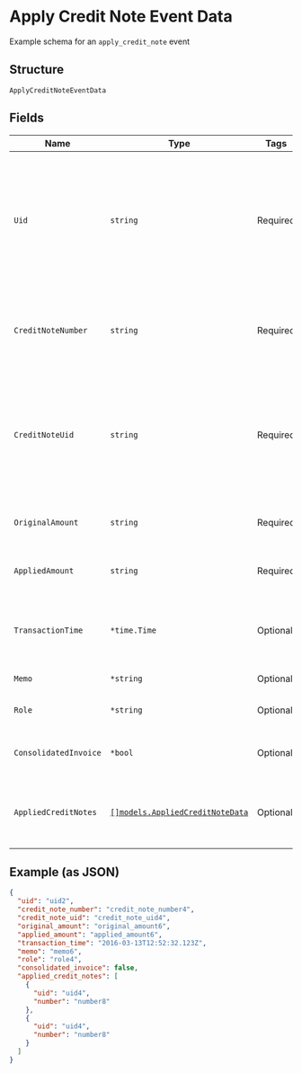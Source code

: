 
# Apply Credit Note Event Data

Example schema for an `apply_credit_note` event

## Structure

`ApplyCreditNoteEventData`

## Fields

| Name | Type | Tags | Description |
|  --- | --- | --- | --- |
| `Uid` | `string` | Required | Unique identifier for the credit note application. It is generated automatically by Chargify and has the prefix "cdt_" followed by alphanumeric characters. |
| `CreditNoteNumber` | `string` | Required | A unique, identifying string that appears on the credit note and in places it is referenced. |
| `CreditNoteUid` | `string` | Required | Unique identifier for the credit note. It is generated automatically by Chargify and has the prefix "cn_" followed by alphanumeric characters. |
| `OriginalAmount` | `string` | Required | The full, original amount of the credit note. |
| `AppliedAmount` | `string` | Required | The amount of the credit note applied to invoice. |
| `TransactionTime` | `*time.Time` | Optional | The time the credit note was applied, in ISO 8601 format, i.e. "2019-06-07T17:20:06Z" |
| `Memo` | `*string` | Optional | The credit note memo. |
| `Role` | `*string` | Optional | The role of the credit note (e.g. 'general') |
| `ConsolidatedInvoice` | `*bool` | Optional | Shows whether it was applied to consolidated invoice or not |
| `AppliedCreditNotes` | [`[]models.AppliedCreditNoteData`](../../doc/models/applied-credit-note-data.md) | Optional | List of credit notes applied to children invoices (if consolidated invoice) |

## Example (as JSON)

```json
{
  "uid": "uid2",
  "credit_note_number": "credit_note_number4",
  "credit_note_uid": "credit_note_uid4",
  "original_amount": "original_amount6",
  "applied_amount": "applied_amount6",
  "transaction_time": "2016-03-13T12:52:32.123Z",
  "memo": "memo6",
  "role": "role4",
  "consolidated_invoice": false,
  "applied_credit_notes": [
    {
      "uid": "uid4",
      "number": "number8"
    },
    {
      "uid": "uid4",
      "number": "number8"
    }
  ]
}
```


